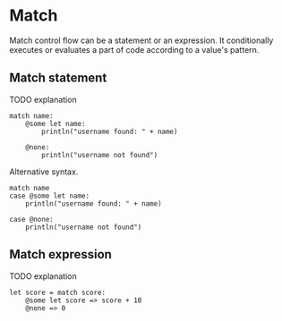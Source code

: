 # Match

Match control flow can be a statement or an expression. It conditionally executes or evaluates a part of code according to a value's pattern.

## Match statement

TODO explanation

```stick
match name:
    @some let name:
        println("username found: " + name)

    @none:
        println("username not found")
```

Alternative syntax.

```stick
match name
case @some let name:
    println("username found: " + name)

case @none:
    println("username not found")
```

## Match expression

TODO explanation

```stick
let score = match score:
    @some let score => score + 10
    @none => 0
```
